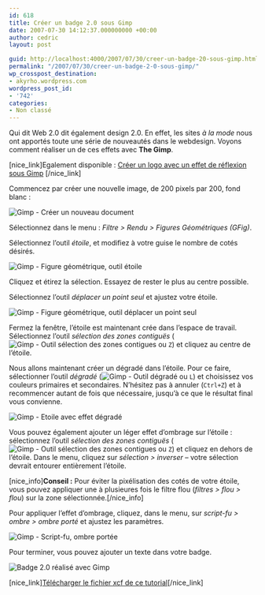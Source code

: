 ```yaml
---
id: 618
title: Créer un badge 2.0 sous Gimp
date: 2007-07-30 14:12:37.000000000 +00:00
author: cedric
layout: post

guid: http://localhost:4000/2007/07/30/creer-un-badge-20-sous-gimp.html
permalink: "/2007/07/30/creer-un-badge-2-0-sous-gimp/"
wp_crosspost_destination:
- akyrho.wordpress.com
wordpress_post_id:
- '742'
categories:
- Non classé
---
```

Qui dit Web 2.0 dit également design 2.0. En effet, les sites _à la mode_ nous ont apportés toute une série de nouveautés dans le webdesign. Voyons comment réaliser un de ces effets avec **The Gimp**.

[nice_link]Egalement disponible : [Créer un logo avec un effet de réflexion sous Gimp](/blog/2007/06/20/creer-un-logo-avec-un-effet-de-reflexion-sous-gimp/) [/nice_link]

Commencez par créer une nouvelle image, de 200 pixels par 200, fond blanc :

![Gimp - Créer un nouveau document](/images/2007/07/gimp-nouvelle-image-200.png) 

Sélectionnez dans le menu : _Filtre > Rendu > Figures Géométriques (GFig)_.

Sélectionnez l’outil _étoile_, et modifiez à votre guise le nombre de cotés désirés.

![Gimp - Figure géométrique, outil étoile](/images/2007/07/gimp-figure-geometrique.png) 

Cliquez et étirez la sélection. Essayez de rester le plus au centre possible.

Sélectionnez l’outil _déplacer un point seul_ et ajustez votre étoile.

![Gimp - Figure géométrique, outil déplacer un point seul](/images/2007/07/gimp-figure-geometrique-2.png) 

Fermez la fenêtre, l’étoile est maintenant crée dans l’espace de travail. Sélectionnez l’outil _sélection des zones contiguës_ (![Gimp - Outil sélection des zones contigues](/images/2007/07/gimp-selection-zones-contigues.png) ou <code class="highlighter-rouge">Z</code>) et cliquez au centre de l’étoile.

Nous allons maintenant créer un dégradé dans l’étoile. Pour ce faire, sélectionner l’outil _dégradé_ (![Gimp - Outil dégradé](/images/images/2007/06/tuto/degrade.png) ou <code class="highlighter-rouge">L</code>) et choisissez vos couleurs primaires et secondaires. N’hésitez pas à annuler (<code class="highlighter-rouge">Ctrl+Z</code>) et à recommencer autant de fois que nécessaire, jusqu’à ce que le résultat final vous convienne.

![Gimp - Etoile avec effet dégradé](/images/2007/07/gimp-degrade.png) 

Vous pouvez également ajouter un léger effet d’ombrage sur l’étoile : sélectionnez l’outil _sélection des zones contiguës_ (![Gimp - Outil sélection des zones contigues](/images/2007/07/gimp-selection-zones-contigues.png) ou <code class="highlighter-rouge">Z</code>) et cliquez en dehors de l’étoile. Dans le menu, cliquez sur _sélection > inverser_ &#8211; votre sélection devrait entourer entièrement l’étoile.

[nice_info]**Conseil :** Pour éviter la pixélisation des cotés de votre étoile, vous pouvez appliquer une à plusieures fois le filtre flou (_filtres > flou > flou_) sur la zone sélectionnée.[/nice_info]

Pour appliquer l’effet d’ombrage, cliquez, dans le menu, sur _script-fu > ombre > ombre porté_ et ajustez les paramètres.

![Gimp - Script-fu, ombre portée](/images/2007/07/gimp-script-fu-ombre.png) 

Pour terminer, vous pouvez ajouter un texte dans votre badge.

![Badge 2.0 réalisé avec Gimp](/images/2007/07/badge-20.png) 

[nice_link][Télécharger le fichier xcf de ce tutorial](/images/2007/07/badge-2.0.xcf)[/nice_link]